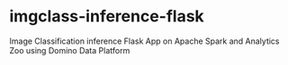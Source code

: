 # imgclass-inference-flask
Image Classification inference Flask App on Apache Spark and Analytics Zoo using Domino Data Platform
